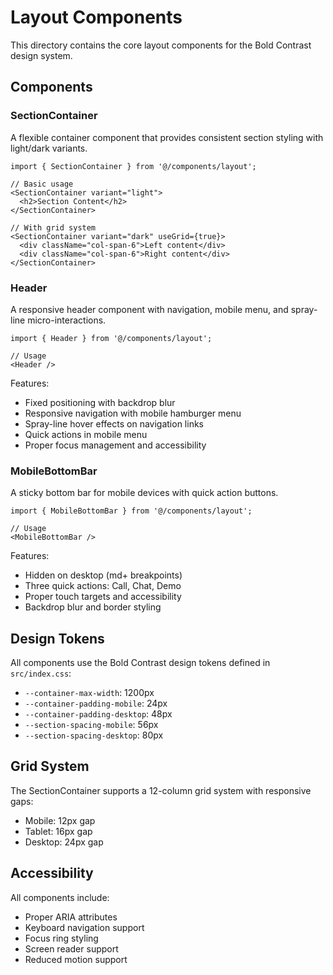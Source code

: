 # Layout Components

This directory contains the core layout components for the Bold Contrast design system.

## Components

### SectionContainer
A flexible container component that provides consistent section styling with light/dark variants.

```tsx
import { SectionContainer } from '@/components/layout';

// Basic usage
<SectionContainer variant="light">
  <h2>Section Content</h2>
</SectionContainer>

// With grid system
<SectionContainer variant="dark" useGrid={true}>
  <div className="col-span-6">Left content</div>
  <div className="col-span-6">Right content</div>
</SectionContainer>
```

### Header
A responsive header component with navigation, mobile menu, and spray-line micro-interactions.

```tsx
import { Header } from '@/components/layout';

// Usage
<Header />
```

Features:
- Fixed positioning with backdrop blur
- Responsive navigation with mobile hamburger menu
- Spray-line hover effects on navigation links
- Quick actions in mobile menu
- Proper focus management and accessibility

### MobileBottomBar
A sticky bottom bar for mobile devices with quick action buttons.

```tsx
import { MobileBottomBar } from '@/components/layout';

// Usage
<MobileBottomBar />
```

Features:
- Hidden on desktop (md+ breakpoints)
- Three quick actions: Call, Chat, Demo
- Proper touch targets and accessibility
- Backdrop blur and border styling

## Design Tokens

All components use the Bold Contrast design tokens defined in `src/index.css`:

- `--container-max-width`: 1200px
- `--container-padding-mobile`: 24px
- `--container-padding-desktop`: 48px
- `--section-spacing-mobile`: 56px
- `--section-spacing-desktop`: 80px

## Grid System

The SectionContainer supports a 12-column grid system with responsive gaps:
- Mobile: 12px gap
- Tablet: 16px gap  
- Desktop: 24px gap

## Accessibility

All components include:
- Proper ARIA attributes
- Keyboard navigation support
- Focus ring styling
- Screen reader support
- Reduced motion support